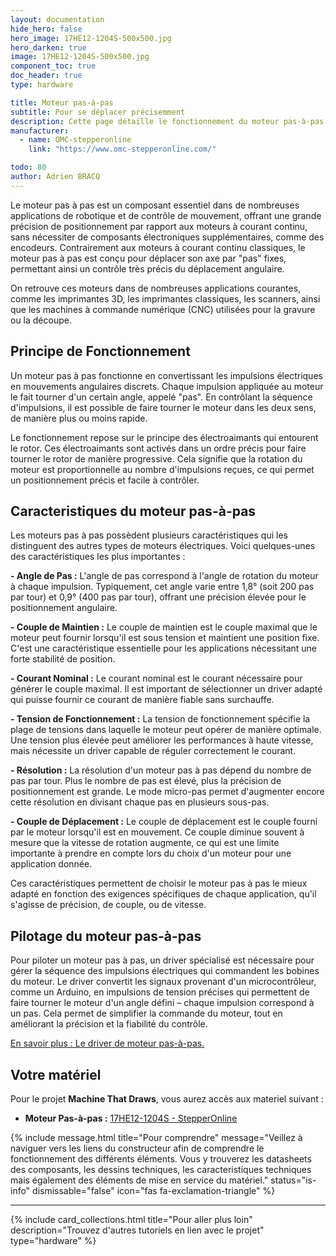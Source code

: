 ```yaml
---
layout: documentation
hide_hero: false
hero_image: 17HE12-1204S-500x500.jpg
hero_darken: true
image: 17HE12-1204S-500x500.jpg
component_toc: true
doc_header: true
type: hardware

title: Moteur pas-à-pas
subtitle: Pour se déplacer précisemment
description: Cette page détaille le fonctionnement du moteur pas-à-pas
manufacturer:
  - name: OMC-stepperonline
    link: "https://www.omc-stepperonline.com/"

todo: 80
author: Adrien BRACQ
---
```


Le moteur pas à pas est un composant essentiel dans de nombreuses applications de robotique et de contrôle de mouvement, offrant une grande précision de positionnement par rapport aux moteurs à courant continu, sans nécessiter de composants électroniques supplémentaires, comme des encodeurs. Contrairement aux moteurs à courant continu classiques, le moteur pas à pas est conçu pour déplacer son axe par "pas" fixes, permettant ainsi un contrôle très précis du déplacement angulaire.

On retrouve ces moteurs dans de nombreuses applications courantes, comme les imprimantes 3D, les imprimantes classiques, les scanners, ainsi que les machines à commande numérique (CNC) utilisées pour la gravure ou la découpe.

## Principe de Fonctionnement

Un moteur pas à pas fonctionne en convertissant les impulsions électriques en mouvements angulaires discrets. Chaque impulsion appliquée au moteur le fait tourner d'un certain angle, appelé "pas". En contrôlant la séquence d'impulsions, il est possible de faire tourner le moteur dans les deux sens, de manière plus ou moins rapide.

Le fonctionnement repose sur le principe des électroaimants qui entourent le rotor. Ces électroaimants sont activés dans un ordre précis pour faire tourner le rotor de manière progressive. Cela signifie que la rotation du moteur est proportionnelle au nombre d'impulsions reçues, ce qui permet un positionnement précis et facile à contrôler.

## Caracteristiques du moteur pas-à-pas

Les moteurs pas à pas possèdent plusieurs caractéristiques qui les distinguent des autres types de moteurs électriques. Voici quelques-unes des caractéristiques les plus importantes :

**- Angle de Pas :** L'angle de pas correspond à l'angle de rotation du moteur à chaque impulsion. Typiquement, cet angle varie entre 1,8° (soit 200 pas par tour) et 0,9° (400 pas par tour), offrant une précision élevée pour le positionnement angulaire.

**- Couple de Maintien :** Le couple de maintien est le couple maximal que le moteur peut fournir lorsqu'il est sous tension et maintient une position fixe. C'est une caractéristique essentielle pour les applications nécessitant une forte stabilité de position.

**- Courant Nominal :** Le courant nominal est le courant nécessaire pour générer le couple maximal. Il est important de sélectionner un driver adapté qui puisse fournir ce courant de manière fiable sans surchauffe.

**- Tension de Fonctionnement :** La tension de fonctionnement spécifie la plage de tensions dans laquelle le moteur peut opérer de manière optimale. Une tension plus élevée peut améliorer les performances à haute vitesse, mais nécessite un driver capable de réguler correctement le courant.

**- Résolution :** La résolution d'un moteur pas à pas dépend du nombre de pas par tour. Plus le nombre de pas est élevé, plus la précision de positionnement est grande. Le mode micro-pas permet d'augmenter encore cette résolution en divisant chaque pas en plusieurs sous-pas.

**- Couple de Déplacement :** Le couple de déplacement est le couple fourni par le moteur lorsqu'il est en mouvement. Ce couple diminue souvent à mesure que la vitesse de rotation augmente, ce qui est une limite importante à prendre en compte lors du choix d'un moteur pour une application donnée.

Ces caractéristiques permettent de choisir le moteur pas à pas le mieux adapté en fonction des exigences spécifiques de chaque application, qu'il s'agisse de précision, de couple, ou de vitesse.


## Pilotage du moteur pas-à-pas

Pour piloter un moteur pas à pas, un driver spécialisé est nécessaire pour gérer la séquence des impulsions électriques qui commandent les bobines du moteur. Le driver convertit les signaux provenant d'un microcontrôleur, comme un Arduino, en impulsions de tension précises qui permettent de faire tourner le moteur d'un angle défini – chaque impulsion correspond à un pas. Cela permet de simplifier la commande du moteur, tout en améliorant la précision et la fiabilité du contrôle.

[En savoir plus : Le driver de moteur pas-à-pas.](../driver)

## Votre matériel

Pour le projet **Machine That Draws**, vous aurez accès aux materiel suivant : 

- **Moteur Pas-à-pas :** [17HE12-1204S - StepperOnline](https://www.omc-stepperonline.com/fr/e-serie-nema-17-bipolaire-26ncm-36-82oz-in-1-2a-42x42x30mm-4-fils-avec-1m-de-cable-et-connecteur-17he12-1204s)

{% include message.html title="Pour comprendre" message="Veillez à naviguer vers les liens du constructeur afin de comprendre le fonctionnement des différents éléments. Vous y trouverez les datasheets des composants, les dessins techniques, les caracteristiques techniques mais également des éléments de mise en service du matériel."
status="is-info" dismissable="false" icon="fas fa-exclamation-triangle" %}

---

{%
  include card_collections.html
  title="Pour aller plus loin"
  description="Trouvez d'autres tutoriels en lien avec le projet"
  type="hardware"
%}